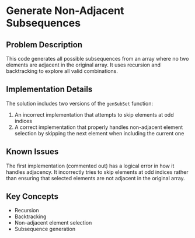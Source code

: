 # Generate Non-Adjacent Subsequences

## Problem Description
This code generates all possible subsequences from an array where no two elements are adjacent in the original array. It uses recursion and backtracking to explore all valid combinations.

## Implementation Details
The solution includes two versions of the `genSubSet` function:
1. An incorrect implementation that attempts to skip elements at odd indices
2. A correct implementation that properly handles non-adjacent element selection by skipping the next element when including the current one

## Known Issues
The first implementation (commented out) has a logical error in how it handles adjacency. It incorrectly tries to skip elements at odd indices rather than ensuring that selected elements are not adjacent in the original array.

## Key Concepts
- Recursion
- Backtracking
- Non-adjacent element selection
- Subsequence generation